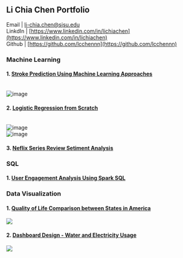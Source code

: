 ## Li Chia Chen Portfolio
<be> Email | [li-chia.chen@sjsu.edu](mailto:li-chia.chen@sjsu.edu)
<br> LinkdIn |  [https://www.linkedin.com/in/lichiachen](https://www.linkedin.com/in/lichiachen)
<br> Github | [https://github.com/lcchennn](https://github.com/lcchennn)

### Machine Learning
#### 1. [Stroke Prediction Using Machine Learning Approaches](https://github.com/lcchennn/stroke_prediction)
   <br>![image](https://user-images.githubusercontent.com/52438350/111052402-4744d000-840f-11eb-9af2-ac4e820da3d7.png)
#### 2. [Logistic Regression from Scratch](https://github.com/lcchennn/logistic-regression-from-scratch/blob/main/logistic_regression_from_scratch.ipynb)
   <br>![image](https://user-images.githubusercontent.com/52438350/111052464-ce924380-840f-11eb-8c92-f8eb5af2ef39.png)
   <br>![image](https://user-images.githubusercontent.com/52438350/111052469-d4882480-840f-11eb-9fd5-0bdef5711aec.png)
#### 3. [Neflix Series Review Setiment Analysis](https://github.com/lcchennn/sentiment_analysis/blob/main/Stranger_Things_Review_Sentiment_Analysis.ipynb)

### SQL
#### 1. [User Engagement Analysis Using Spark SQL](https://databricks-prod-cloudfront.cloud.databricks.com/public/4027ec902e239c93eaaa8714f173bcfc/6402758502131374/3196245102143022/4057529092106587/latest.html)

### Data Visualization
#### 1. [Quality of Life Comparison between States in America](https://public.tableau.com/profile/li.chia.chen#!/vizhome/QualityofLifeComparisonbetweenStatesinAmerica/AVG)     
<html>
   <div class='tableauPlaceholder' id='viz1615681477044' style='position: relative'><noscript><a href='#'><img alt=' ' src='https:&#47;&#47;public.tableau.com&#47;static&#47;images&#47;Qu&#47;QualityofLifeComparisonbetweenStatesinAmerica&#47;AVG&#47;1_rss.png' style='border: none' /></a></noscript><object class='tableauViz'  style='display:none;'><param name='host_url' value='https%3A%2F%2Fpublic.tableau.com%2F' /> <param name='embed_code_version' value='3' /> <param name='site_root' value='' /><param name='name' value='QualityofLifeComparisonbetweenStatesinAmerica&#47;AVG' /><param name='tabs' value='no' /><param name='toolbar' value='yes' /><param name='static_image' value='https:&#47;&#47;public.tableau.com&#47;static&#47;images&#47;Qu&#47;QualityofLifeComparisonbetweenStatesinAmerica&#47;AVG&#47;1.png' /> <param name='animate_transition' value='yes' /><param name='display_static_image' value='yes' /><param name='display_spinner' value='yes' /><param name='display_overlay' value='yes' /><param name='display_count' value='yes' /><param name='language' value='en' /></object></div>                <script type='text/javascript'>                    var divElement = document.getElementById('viz1615681477044');                    var vizElement = divElement.getElementsByTagName('object')[0];                    if ( divElement.offsetWidth > 500 ) { vizElement.style.width='820px';vizElement.style.height='1006px';} else if ( divElement.offsetWidth > 800 ) { vizElement.style.width='820px';vizElement.style.height='1006px';} else { vizElement.style.width='820px';vizElement.style.height='1006px';}                     var scriptElement = document.createElement('script');                    scriptElement.src = 'https://public.tableau.com/javascripts/api/viz_v1.js';                    vizElement.parentNode.insertBefore(scriptElement, vizElement);                </script>
</html>

#### 2. [Dashboard Design - Water and Electricity Usage](https://public.tableau.com/profile/li.chia.chen#!/vizhome/Dashboard-ElectricityandWaterConsumptionStatus/ElectricityandWaterConsumptionStatus)
<html>
<div class='tableauPlaceholder' id='viz1615681433314' style='position: relative'><noscript><a href='#'><img alt=' ' src='https:&#47;&#47;public.tableau.com&#47;static&#47;images&#47;Da&#47;Dashboard-ElectricityandWaterConsumptionStatus&#47;ElectricityandWaterConsumptionStatus&#47;1_rss.png' style='border: none' /></a></noscript><object class='tableauViz'  style='display:none;'><param name='host_url' value='https%3A%2F%2Fpublic.tableau.com%2F' /> <param name='embed_code_version' value='3' /> <param name='site_root' value='' /><param name='name' value='Dashboard-ElectricityandWaterConsumptionStatus&#47;ElectricityandWaterConsumptionStatus' /><param name='tabs' value='no' /><param name='toolbar' value='yes' /><param name='static_image' value='https:&#47;&#47;public.tableau.com&#47;static&#47;images&#47;Da&#47;Dashboard-ElectricityandWaterConsumptionStatus&#47;ElectricityandWaterConsumptionStatus&#47;1.png' /> <param name='animate_transition' value='yes' /><param name='display_static_image' value='yes' /><param name='display_spinner' value='yes' /><param name='display_overlay' value='yes' /><param name='display_count' value='yes' /><param name='language' value='en' /><param name='filter' value='publish=yes' /></object></div>                <script type='text/javascript'>                    var divElement = document.getElementById('viz1615681433314');                    var vizElement = divElement.getElementsByTagName('object')[0];                    if ( divElement.offsetWidth > 800 ) { vizElement.style.width='942px';vizElement.style.height='557px';} else if ( divElement.offsetWidth > 500 ) { vizElement.style.width='942px';vizElement.style.height='557px';} else { vizElement.style.width='100%';vizElement.style.height='100%';}                     var scriptElement = document.createElement('script');                    scriptElement.src = 'https://public.tableau.com/javascripts/api/viz_v1.js';                    vizElement.parentNode.insertBefore(scriptElement, vizElement);                </script>
</html>
